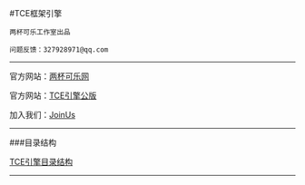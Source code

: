 #TCE框架引擎

`两杯可乐工作室出品`

`问题反馈：327928971@qq.com`

---

官方网站：[两杯可乐网](http://www.twocola.com)

官方网站：[TCE引擎公版](http://twocola.top)

加入我们：[JoinUs](http://www.twocola.com/messenger/index/join)

---

###目录结构

[TCE引擎目录结构](http://tce.twocola.com/tce/manual/structure)

---
